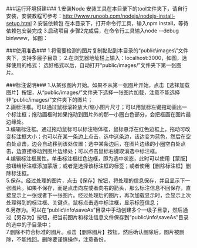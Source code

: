###运行环境搭建###
 1.安装Node
安装工具在本目录下的tool文件夹下，请自行安装，安装教程可参考：http://www.runoob.com/nodejs/nodejs-install-setup.html
 2.安装依赖包
在本目录下，打开命令行工具，输入npm install，等待依赖包安装完成
 3.启动项目
步骤2完成后，在命令行工具输入node --debug bin\www，如图：
 
###使用准备###
 1.将需要检测的图片复制黏贴到本目录的“public\images\”文件夹下，支持多层子目录；
 2.在浏览器地址栏上输入：localhost:3000，如图，选择使用的格式：
选好格式以后，自动打开“public/images/”文件夹下第一张图片。

###标注说明###
 1.从某张图片开始。如果不从第一张图片开始，点击【选择加载图片】按钮，从“public/images/”文件夹下选择一张图片加载，注意不能选择非“public/images/”文件夹下的图片；<br />
 2.画标注框。可以通过鼠标滚轮放大/缩小图片尺寸；可以用鼠标左键拖动画出一个标注框；拖动画框时如果拖动到图片外的那一小圈白色部分，会把框画在图片最边缘处。<br />
 3.编辑标注框。通过拖动鼠标可以标注物体框，鼠标悬浮在红色边框上，拖动可改变标注框大小；也可以在某一条边上点击，选中这条边，该边变为蓝色，然后在空白处点击，边会自动移到该处位置；选中某条边后，在图片边缘的小圈空白处点击，边直接移动到图片边缘处；可以点击鼠标右键取消选中标注框。<br />
 4.编辑标注框属性。单击标注框红色边框，即为选中状态，此时可以使用【蒙版】按钮给标注框添加蒙版；或者是选择该标注框的标签；或者使用【删除标注框】删除标注框。<br />
 5.保存。经过处理的图片，点击【保存】按钮，将处理的信息保存，并且显示下一张图片。如果不保存，而是点击向左或者向右的箭头，那么标注信息不回保存，直接显示上一张或者下一张图片。经过处理后的图片，再次加载显示时，会显示上次处理得到的标注框、关键点，鼠标点击选中标注框，显示标签信息；<br />
 6.另存为。可以在“public\info\saveAs”目录中手动创建多个一级子目录，然后通过【另存为】按钮，把当前图片和标注信息文件保存到“public\info\saveAs”目录的选中的子目录中；<br />
 7.删除不符合标准的图片。点击【删除图片】按钮，然后确认删除后，图片被删除，不能找回。删除要谨慎操作，注意备份。<br />

